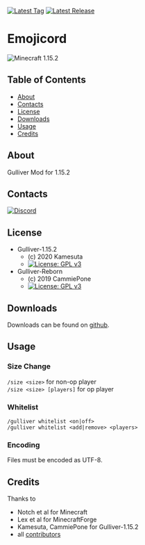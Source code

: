 [![Latest Tag](https://img.shields.io/github/tag/Kamesuta/Gulliver-1.15.2.svg?label=Latest%20Tag&style=flat)](https://github.com/Kamesuta/Gulliver-1.15.2/tags)
[![Latest Release](https://img.shields.io/github/release/Kamesuta/Gulliver-1.15.2.svg?label=Latest%20Release&style=flat)](https://github.com/Kamesuta/Gulliver-1.15.2/releases)

# Emojicord
![Minecraft 1.15.2](https://img.shields.io/badge/Minecraft-1.15.2-green.svg?style=flat)

## Table of Contents

* [About](#about)
* [Contacts](#contacts)
* [License](#license)
* [Downloads](#downloads)
* [Usage](#usage)
* [Credits](#credits)

## About

Gulliver Mod for 1.15.2

## Contacts

[![Discord](https://discordapp.com/assets/bb408e0343ddedc0967f246f7e89cebf.svg)](https://discord.gg/zAmvPqV)

## License

* Gulliver-1.15.2
  - (c) 2020 Kamesuta
  - [![License: GPL v3](https://img.shields.io/badge/License-GPLv3-blue.svg?style=flat)](https://www.gnu.org/licenses/gpl-3.0)
* Gulliver-Reborn
  - (c) 2019 CammiePone
  - [![License: GPL v3](https://img.shields.io/badge/License-GPLv3-blue.svg?style=flat)](https://www.gnu.org/licenses/gpl-3.0)

## Downloads

Downloads can be found on [github](https://github.com/Kamesuta/Gulliver-1.15.2/releases).

## Usage

### Size Change
`/size <size>` for non-op player  
`/size <size> [players]` for op player  

### Whitelist
`/gulliver whitelist <on|off>`  
`/gulliver whitelist <add|remove> <players>`  

### Encoding

Files must be encoded as UTF-8.

## Credits

Thanks to

* Notch et al for Minecraft
* Lex et al for MinecraftForge
* Kamesuta, CammiePone for Gulliver-1.15.2
* all [contributors](https://github.com/Kamesuta/Gulliver-1.15.2/graphs/contributors)